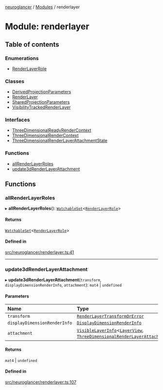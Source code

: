 [neuroglancer](../README.md) / [Modules](../modules.md) / renderlayer

# Module: renderlayer

## Table of contents

### Enumerations

- [RenderLayerRole](../enums/renderlayer.RenderLayerRole.md)

### Classes

- [DerivedProjectionParameters](../classes/renderlayer.DerivedProjectionParameters.md)
- [RenderLayer](../classes/renderlayer.RenderLayer.md)
- [SharedProjectionParameters](../classes/renderlayer.SharedProjectionParameters.md)
- [VisibilityTrackedRenderLayer](../classes/renderlayer.VisibilityTrackedRenderLayer.md)

### Interfaces

- [ThreeDimensionalReadyRenderContext](../interfaces/renderlayer.ThreeDimensionalReadyRenderContext.md)
- [ThreeDimensionalRenderContext](../interfaces/renderlayer.ThreeDimensionalRenderContext.md)
- [ThreeDimensionalRenderLayerAttachmentState](../interfaces/renderlayer.ThreeDimensionalRenderLayerAttachmentState.md)

### Functions

- [allRenderLayerRoles](renderlayer.md#allrenderlayerroles)
- [update3dRenderLayerAttachment](renderlayer.md#update3drenderlayerattachment)

## Functions

### allRenderLayerRoles

▸ **allRenderLayerRoles**(): [`WatchableSet`](../classes/trackable_value.WatchableSet.md)<[`RenderLayerRole`](../enums/renderlayer.RenderLayerRole.md)\>

#### Returns

[`WatchableSet`](../classes/trackable_value.WatchableSet.md)<[`RenderLayerRole`](../enums/renderlayer.RenderLayerRole.md)\>

#### Defined in

[src/neuroglancer/renderlayer.ts:41](https://github.com/ActiveBrainAtlas2/neuroglancer/blob/285e65d7/src/neuroglancer/renderlayer.ts#L41)

___

### update3dRenderLayerAttachment

▸ **update3dRenderLayerAttachment**(`transform`, `displayDimensionRenderInfo`, `attachment`): `mat4` \| `undefined`

#### Parameters

| Name | Type |
| :------ | :------ |
| `transform` | [`RenderLayerTransformOrError`](render_coordinate_transform.md#renderlayertransformorerror) |
| `displayDimensionRenderInfo` | [`DisplayDimensionRenderInfo`](../interfaces/navigation_state.DisplayDimensionRenderInfo.md) |
| `attachment` | [`VisibleLayerInfo`](../classes/layer.VisibleLayerInfo.md)<[`LayerView`](../interfaces/layer.LayerView.md), [`ThreeDimensionalRenderLayerAttachmentState`](../interfaces/renderlayer.ThreeDimensionalRenderLayerAttachmentState.md)\> |

#### Returns

`mat4` \| `undefined`

#### Defined in

[src/neuroglancer/renderlayer.ts:107](https://github.com/ActiveBrainAtlas2/neuroglancer/blob/285e65d7/src/neuroglancer/renderlayer.ts#L107)
